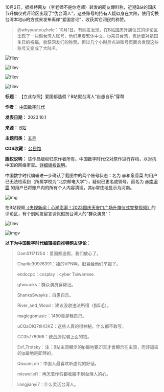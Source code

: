 10月2日，据推特网友（李老师不是你老师）转发的网友爆料称，近期B站的国庆节升旗仪式评论区出现了“伪台湾人”，这些账号的持有人疑似身在大陆，使用切换台湾本地ip的方式来发布离岸“爱国言论”，收获其它网民的称赞。



> 
> @whyyoutouzhele：10月1日，有网友发现，在B站国庆升旗仪式的评论区出现了一些假台湾人账号，他们用着繁体中文、ip来自台湾，表达着对祖国生日的祝福，收获网友们的称赞。但过几个小时后点进账号页面会发现这些账号又变成了大陆IP。
> 
> 
> 


![filev](https://chinadigitaltimes.net/chinese/files/2023/10/image-1696244389805.png)  

![filev](https://chinadigitaltimes.net/chinese/files/2023/10/image-1696244408033.png)  

![filev](https://chinadigitaltimes.net/chinese/files/2023/10/image-1696244418678.png)  

![filev](https://chinadigitaltimes.net/chinese/files/2023/10/image-1696244425621.png)




**标题：** 【立此存照】爱国都造假？B站假台湾人“自愚自乐”穿帮  

**作者：** [中国数字时代](https://chinadigitaltimes.net/space/中国数字时代)  

**发表日期：** 2023.10.1  

**来源：** [B站](https://chinadigitaltimes.net/chinese/feed)  

**主题归类：** [五毛](https://chinadigitaltimes.net/space/五毛)  

**CDS收藏：** [公民馆](https://chinadigitaltimes.net/space/%E5%85%AC%E6%B0%91%E9%A6%86)  

**版权说明：** 该作品版权归原作者所有。中国数字时代仅对原作进行存档，以对抗中国的网络审查。[详细版权说明](https://chinadigitaltimes.net/chinese/copyright)。


中国数字时代编辑进一步确认了截图中的两个账号状态：名为 @和泉香菜 的用户已无法检索到（所属学校为“北京邮电大学”），疑似已更名或销号，而名为 [@南溪雲](https://space.bilibili.com/317156451 "@南溪雲") 的用户已将账户内的所有个人内容清理，其ip常住地显示为河南。


![img](https://chinadigitaltimes.net/chinese/files/2023/10/image-1696246206937.png)


在B站视频[《央视新闻｜心潮澎湃！2023国庆天安门广场升旗仪式完整视频》](https://www.bilibili.com/video/BV1SC4y1o7KJ "《央视新闻｜心潮澎湃！2023国庆天安门广场升旗仪式完整视频》")的评论区，有个别网友留言调侃假扮台湾人的“群众演员”：


![filev](https://chinadigitaltimes.net/chinese/files/2023/10/image-1696245422326.png)  

![imgv](https://chinadigitaltimes.net/chinese/files/2023/10/image-1696245165629.png)


**以下为中国数字时代编辑摘自推特网友评论：** 



> 
> Dom01171204：爱国都造假，我们放心了。
> 
> 
> Charlie30976391：挂的VPN啊，赶紧给他们举报了。
> 
> 
> endocpc：cosplay：cyber Taiwanese.
> 
> 
> gfwsucks：群众演员穿帮记。
> 
> 
> ShanksSwayks：自愚自乐。
> 
> 
> River\_and\_Wood：建议没收违法所得（指5毛）。
> 
> 
> magicgomusic：1450竟是我自己。
> 
> 
> uCQaOlQ7tlI43KZ：这些人真的很神秘，什么都不敢写。
> 
> 
> CC05778068：统战造假骗上面的钱。
> 
> 
> Evf\_Trotsky：注：B站主頁顯示的ip屬地要21天才會顯示在主頁，而評論區的ip屬地是即時的。
> 
> 
> QixuanLoh：中国人最喜欢听虚假的好话。
> 
> 
> mieweilei1：再怎麼作假都收服不到台灣人的心。
> 
> 
> liangjianyi7：什么灵活台湾人。
> 
> 
> 

